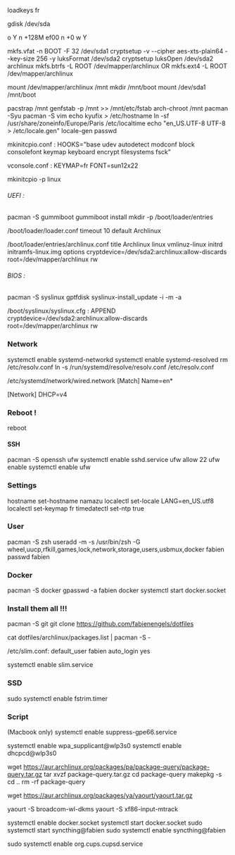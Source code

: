 loadkeys fr

gdisk /dev/sda

o
Y
n
<ENTER>
<ENTER>
+128M
ef00
n
<ENTER>
<ENTER>
+0
<ENTER>
w
Y

mkfs.vfat -n BOOT -F 32 /dev/sda1
cryptsetup -v --cipher aes-xts-plain64 --key-size 256 -y luksFormat /dev/sda2
cryptsetup luksOpen /dev/sda2 archlinux
mkfs.btrfs -L ROOT /dev/mapper/archlinux
OR
mkfs.ext4 -L ROOT /dev/mapper/archlinux

mount /dev/mapper/archlinux /mnt
mkdir /mnt/boot
mount /dev/sda1 /mnt/boot

pacstrap /mnt
genfstab -p /mnt >> /mnt/etc/fstab
arch-chroot /mnt
pacman -Syu
pacman -S vim
echo kyufix > /etc/hostname
ln -sf /usr/share/zoneinfo/Europe/Paris /etc/localtime
echo "en_US.UTF-8 UTF-8 > /etc/locale.gen"
locale-gen
passwd

mkinitcpio.conf :
HOOKS="base udev autodetect modconf block consolefont keymap keyboard encrypt filesystems fsck"

vconsole.conf :
KEYMAP=fr
FONT=sun12x22

mkinitcpio -p linux

###### UEFI :
pacman -S gummiboot
gummiboot install
mkdir -p /boot/loader/entries

/boot/loader/loader.conf
timeout 10
default Archlinux

/boot/loader/entries/archlinux.conf
title Archlinux
linux vmlinuz-linux
initrd initramfs-linux.img
options cryptdevice=/dev/sda2:archlinux:allow-discards root=/dev/mapper/archlinux rw

###### BIOS :
pacman -S syslinux gptfdisk
syslinux-install_update -i -m -a

/boot/syslinux/syslinux.cfg :
APPEND cryptdevice=/dev/sda2:archlinux:allow-discards root=/dev/mapper/archlinux rw

### Network
systemctl enable systemd-networkd
systemctl enable systemd-resolved
rm /etc/resolv.conf
ln -s /run/systemd/resolve/resolv.conf /etc/resolv.conf

/etc/systemd/network/wired.network
[Match]
Name=en*

[Network]
DHCP=v4

### Reboot !
reboot

#### SSH

pacman -S openssh ufw
systemctl enable sshd.service
ufw allow 22
ufw enable
systemctl enable ufw

### Settings

hostname set-hostname namazu
localectl set-locale LANG=en_US.utf8
localectl set-keymap fr
timedatectl set-ntp true

### User

pacman -S zsh
useradd -m -s /usr/bin/zsh -G wheel,uucp,rfkill,games,lock,network,storage,users,usbmux,docker fabien
passwd fabien

### Docker

pacman -S docker
gpasswd -a fabien docker
systemctl start docker.socket

### Install them all !!!

pacman -S git
git clone https://github.com/fabienengels/dotfiles

cat dotfiles/archlinux/packages.list | pacman -S -

/etc/slim.conf:
default_user fabien
auto_login yes

systemctl enable slim.service

### SSD
sudo systemctl enable fstrim.timer

### Script

(Macbook only)
systemctl enable suppress-gpe66.service



systemctl enable wpa_supplicant@wlp3s0
systemctl enable dhcpcd@wlp3s0


wget https://aur.archlinux.org/packages/pa/package-query/package-query.tar.gz
tar xvzf package-query.tar.gz
cd package-query
makepkg -s
cd ..
rm -rf package-query

wget https://aur.archlinux.org/packages/ya/yaourt/yaourt.tar.gz

yaourt -S broadcom-wl-dkms
yaourt -S xf86-input-mtrack


systemctl enable docker.socket
systemctl start docker.socket
sudo systemctl start syncthing@fabien
sudo systemctl enable syncthing@fabien

sudo systemctl enable org.cups.cupsd.service
